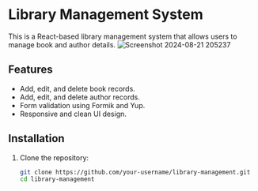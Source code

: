 # Library Management System

This is a React-based library management system that allows users to manage book and author details.
![Screenshot 2024-08-21 205237](https://github.com/user-attachments/assets/c787ca8f-fdec-40ee-a690-be64d3557702)


## Features

- Add, edit, and delete book records.
- Add, edit, and delete author records.
- Form validation using Formik and Yup.
- Responsive and clean UI design.

## Installation

1. Clone the repository:

   ```bash
   git clone https://github.com/your-username/library-management.git
   cd library-management
